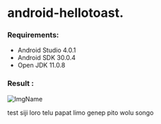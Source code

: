 # android-hellotoast.

### Requirements:
* Android Studio 4.0.1
* Android SDK 30.0.4
* Open JDK 11.0.8

### Result :


![ImgName](https://gitlab.com/misskecupbung/photos/-/raw/master/Screenshot_20200921-104823.png)

test siji loro telu papat limo genep pito wolu songo
